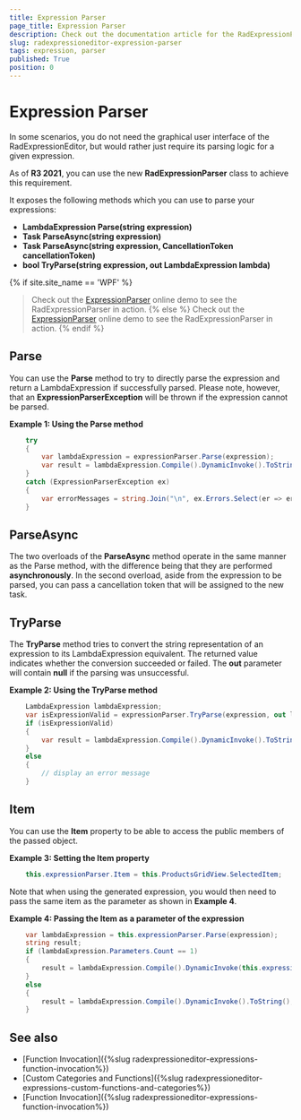 ```yaml
---
title: Expression Parser
page_title: Expression Parser
description: Check out the documentation article for the RadExpressionParser {{ site.framework_name }} control.
slug: radexpressioneditor-expression-parser
tags: expression, parser
published: True
position: 0
---
```


# Expression Parser

In some scenarios, you do not need the graphical user interface of the RadExpressionEditor, but would rather just require its parsing logic for a given expression.

As of **R3 2021**, you can use the new **RadExpressionParser** class to achieve this requirement.

It exposes the following methods which you can use to parse your expressions:

* **LambdaExpression Parse(string expression)**
* **Task<LambdaExpression> ParseAsync(string expression)**
* **Task<LambdaExpression> ParseAsync(string expression, CancellationToken cancellationToken)**
* **bool TryParse(string expression, out LambdaExpression lambda)**

{% if site.site_name == 'WPF' %}
>Check out the [ExpressionParser](https://demos.telerik.com/wpf) online demo to see the RadExpressionParser in action.
{% else %}
>Check out the [ExpressionParser](https://demos.telerik.com/silverlight/#ExpressionEditor/ExpressionParser) online demo to see the RadExpressionParser in action.
{% endif %}

## Parse

You can use the **Parse** method to try to directly parse the expression and return a LambdaExpression if successfully parsed. Please note, however, that an **ExpressionParserException** will be thrown if the expression cannot be parsed.

__Example 1: Using the Parse method__

```C#
    try
    {
        var lambdaExpression = expressionParser.Parse(expression);
        var result = lambdaExpression.Compile().DynamicInvoke().ToString();
    }
    catch (ExpressionParserException ex)
    {
        var errorMessages = string.Join("\n", ex.Errors.Select(er => er.Message));
    }
```

## ParseAsync

The two overloads of the **ParseAsync** method operate in the same manner as the Parse method, with the difference being that they are performed **asynchronously**. In the second overload, aside from the expression to be parsed, you can pass a cancellation token that will be assigned to the new task.

## TryParse

The **TryParse** method tries to convert the string representation of an expression to its LambdaExpression equivalent. The returned value indicates whether the conversion succeeded or failed. The **out** parameter will contain **null** if the parsing was unsuccessful.

__Example 2: Using the TryParse method__

```C#
    LambdaExpression lambdaExpression;
    var isExpressionValid = expressionParser.TryParse(expression, out lambdaExpression);
    if (isExpressionValid)
    {
        var result = lambdaExpression.Compile().DynamicInvoke().ToString();
    }
    else
    {
        // display an error message
    }
```

## Item

You can use the **Item** property to be able to access the public members of the passed object.

__Example 3: Setting the Item property__

```C#
    this.expressionParser.Item = this.ProductsGridView.SelectedItem;
```

Note that when using the generated expression, you would then need to pass the same item as the parameter as shown in **Example 4**.

__Example 4: Passing the Item as a parameter of the expression__

```C#
    var lambdaExpression = this.expressionParser.Parse(expression);
    string result;
    if (lambdaExpression.Parameters.Count == 1)
    {
        result = lambdaExpression.Compile().DynamicInvoke(this.expressionParser.Item).ToString();
    }
    else
    {
        result = lambdaExpression.Compile().DynamicInvoke().ToString();
    }
```

## See also

* [Function Invocation]({%slug radexpressioneditor-expressions-function-invocation%})
* [Custom Categories and Functions]({%slug radexpressioneditor-expressions-custom-functions-and-categories%})
* [Function Invocation]({%slug radexpressioneditor-expressions-function-invocation%})
